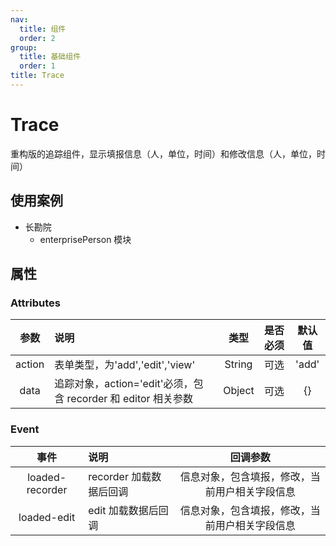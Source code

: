 ```yaml
---
nav:
  title: 组件
  order: 2
group:
  title: 基础组件
  order: 1
title: Trace
---
```


# Trace

重构版的追踪组件，显示填报信息（人，单位，时间）和修改信息（人，单位，时间）

## 使用案例

- 长勘院
  - enterprisePerson 模块

## 属性

### Attributes

|  参数  | 说明                                                          |  类型  | 是否必须 | 默认值 |
| :----: | :------------------------------------------------------------ | :----: | :------: | :----: |
| action | 表单类型，为'add','edit','view'                               | String |   可选   | 'add'  |
|  data  | 追踪对象，action='edit'必须，包含 recorder 和 editor 相关参数 | Object |   可选   |   {}   |

### Event

|      事件       | 说明                    |                    回调参数                    |
| :-------------: | :---------------------- | :--------------------------------------------: |
| loaded-recorder | recorder 加载数据后回调 | 信息对象，包含填报，修改，当前用户相关字段信息 |
|   loaded-edit   | edit 加载数据后回调     | 信息对象，包含填报，修改，当前用户相关字段信息 |
